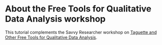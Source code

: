 # About the Free Tools for Qualitative Data Analysis workshop 

This tutorial complements the Savvy Researcher workshop on [Taguette and Other Free Tools for Qualitative Data Analysis](https://guides.library.illinois.edu/qualitative/workshops/free). 
